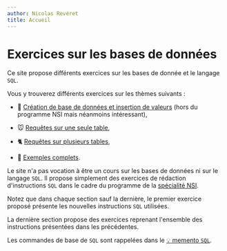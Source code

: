 ```yaml
---
author: Nicolas Revéret
title: Accueil
---
```


# Exercices sur les bases de données

Ce site propose différents exercices sur les bases de donnée et le langage `SQL`.

Vous y trouverez différents exercices sur les thèmes suivants :

* 🔨 [Création de base de données et insertion de valeurs](01_lycee/lycee.md) (hors du programme NSI mais néanmoins intéressant),

* 🐭 [Requêtes sur une seule table](31_prenoms/prenoms.md),

* 🐈 [Requêtes sur plusieurs tables](41_films/films.md),

* 🐯 [Exemples complets](51_world/world.md).


Le site n'a pas vocation à être un cours sur les bases de données ni sur le langage `SQL`. Il propose simplement des exercices de rédaction d'instructions `SQL` dans le cadre du programme de la [spécialité NSI](https://eduscol.education.fr/document/30010/download).

Notez que dans chaque section sauf la dernière, le premier exercice proposé présente les nouvelles instructions `SQL` utilisées.

La dernière section propose des exercices reprenant l'ensemble des instructions présentées dans les précédentes.

Les commandes de base de `SQL` sont rappelées dans le [:bulb: memento `SQL`](memento_sql.md).